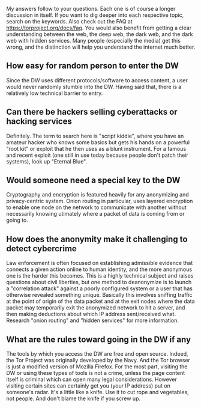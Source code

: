 My answers follow to your questions. Each one is of course a longer discussion in itself. If you want to dig deeper into each respective topic, search on the keywords. Also check out the FAQ at https://torproject.org/docs/faq. You would also benefit from getting a clear understanding between the web, the deep web, the dark web, and the dark web with hidden services. Many people (especially the media) get this wrong, and the distinction will help you understand the internet much better.

## How easy for random person to enter the DW

Since the DW uses different protocols/software to access content, a user would never randomly stumble into the DW. Having said that, there is a relatively low technical barrier to entry.

## Can there be hackers selling cyberattacks or hacking services

Definitely. The term to search here is "script kiddie", where you have an amateur hacker who knows some basics but gets his hands on a powerful "root kit" or exploit that he then uses as a blunt instrument. For a famous and recent exploit (one still in use today because people don't patch their systems), look up "Eternal Blue".

## Would someone need a special key to the DW

Cryptography and encryption is featured heavily for any anonymizing and privacy-centric system. Onion routing in particular, uses layered encryption to enable one node on the network to communicate with another without necessarily knowing utimately where a packet of data is coming from or going to.

## How does the anonymity make it challenging to detect cybercrime

Law enforcement is often focused on establishing admissible evidence that connects a given action online to human identity, and the more anonymous one is the harder this becomes. This is a highly technical subject and raises questions about civil liberties, but one method to deanonymize is to launch a "correlation attack" against a poorly configured system or a user that has otherwise revealed something unique. Basically this involves sniffing traffic at the point of origin of the data packet and at the exit nodes where the data packet may temporarily exit the anonymized network to hit a server, and then making deductions about which IP address sent/received what. Research "onion routing" and "hidden services" for more information.

## What are the rules toward going in the DW if any

The tools by which you access the DW are free and open source. Indeed, the Tor Project was originally developed by the Navy. And the Tor browser is just a modified version of Mozilla Firefox. For the most part, visiting the DW or using these types of tools is not a crime, unless the page content itself is criminal which can open many legal considerations. However visiting certain sites can certainly get you (your IP address) put on someone's radar. It's a little like a knife. Use it to cut rope and vegetables, not people. And don't blame the knife if you screw up.